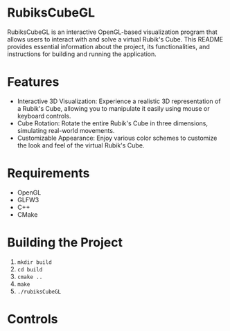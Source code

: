 # RubiksCubeGL

RubiksCubeGL is an interactive OpenGL-based visualization program that allows users to interact with and solve a virtual Rubik's Cube. This README provides essential information about the project, its functionalities, and instructions for building and running the application.

# Features

- Interactive 3D Visualization: Experience a realistic 3D representation of a Rubik's Cube, allowing you to manipulate it easily using mouse or keyboard controls.
- Cube Rotation: Rotate the entire Rubik's Cube in three dimensions, simulating real-world movements.
- Customizable Appearance: Enjoy various color schemes to customize the look and feel of the virtual Rubik's Cube.

# Requirements

- OpenGL
- GLFW3
- C++
- CMake

# Building the Project

1. ```mkdir build```
2. ```cd build```
3. ```cmake ..```
4. ```make```
5. ```./rubiksCubeGL```

# Controls
